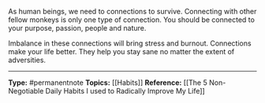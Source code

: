 As human beings, we need to connections to survive. Connecting with other fellow monkeys is only one type of connection. You should be connected to your purpose, passion, people and nature. 

Imbalance in these connections will bring stress and burnout. Connections make your life better. They help you stay sane no matter the extent of adversities. 




----
**Type:** #permanentnote 
**Topics:** [[Habits]]
**Reference:** [[The 5 Non- Negotiable Daily Habits I used to Radically Improve My Life]]

